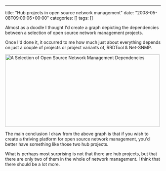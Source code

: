 ---
title: "Hub projects in open source network management"
date: "2008-05-08T09:09:06+00:00"
categories: []
tags: []

Almost as a doodle I thought I'd create a graph depicting the dependencies between a selection of open source  network management projects.

Once I'd done it, it occurred to me how much just about everything depends on just a couple of projects or project variants of, RRDTool &amp; Net-SNMP.

<a href="http://techteapot.com/wp-content/uploads/2008/05/ossnms-dependencies1.jpg"><img class="alignnone size-full wp-image-418" title="ossnms-dependencies1" src="http://techteapot.com/wp-content/uploads/2008/05/ossnms-dependencies1.jpg" alt="A Selection of Open Source Network Management Dependencies" width="500" height="235" /></a>

The main conclusion I draw from the above graph is that if you wish to create a thriving platform for open source network management, you'd better have something like those two hub projects.

What is perhaps most surprising is not that there are hub projects, but that there are only two of them in the whole of network management. I think that there should be a lot more.
